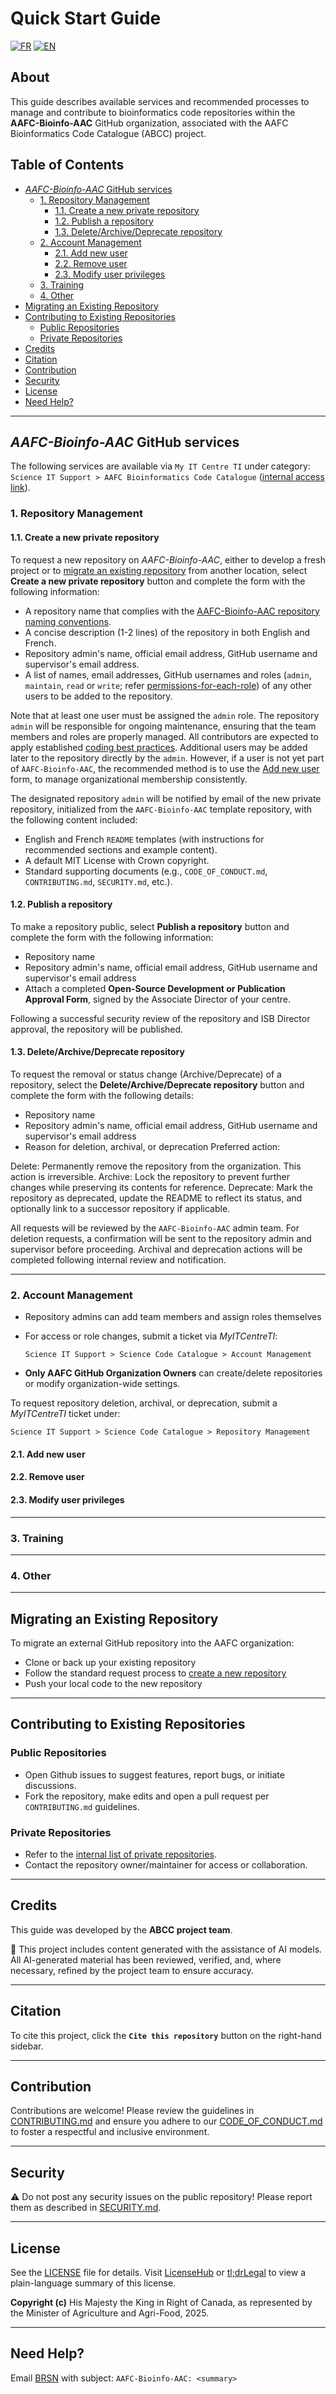 <!-- omit in toc -->
# Quick Start Guide

[![FR](https://img.shields.io/badge/lang-FR-yellow.svg)](README_FR.md)
[![EN](https://img.shields.io/badge/lang-EN-blue.svg)](https://github.com/AAFC-Bioinfo-AAC/quick-start-guide)

<!-- omit in toc -->
## About

This guide describes available services and recommended processes to manage and contribute to bioinformatics code repositories within the **AAFC-Bioinfo-AAC** GitHub organization, associated with the AAFC Bioinformatics Code Catalogue (ABCC) project.

<!-- omit in toc -->
## Table of Contents

- [*AAFC-Bioinfo-AAC* GitHub services](#aafc-bioinfo-aac-github-services)
  - [1. Repository Management](#1-repository-management)
    - [1.1. Create a new private repository](#11-create-a-new-private-repository)
    - [1.2. Publish a repository](#12-publish-a-repository)
    - [1.3. Delete/Archive/Deprecate repository](#13-deletearchivedeprecate-repository)
  - [2. Account Management](#2-account-management)
    - [2.1. Add new user](#21-add-new-user)
    - [2.2. Remove user](#22-remove-user)
    - [2.3. Modify user privileges](#23-modify-user-privileges)
  - [3. Training](#3-training)
  - [4. Other](#4-other)
- [Migrating an Existing Repository](#migrating-an-existing-repository)
- [Contributing to Existing Repositories](#contributing-to-existing-repositories)
  - [Public Repositories](#public-repositories)
  - [Private Repositories](#private-repositories)
- [Credits](#credits)
- [Citation](#citation)
- [Contribution](#contribution)
- [Security](#security)
- [License](#license)
- [Need Help?](#need-help)

---

## *AAFC-Bioinfo-AAC* GitHub services

The following services are available via `My IT Centre TI` under category: `Science IT Support > AAFC Bioinformatics Code Catalogue` ([internal access link](https://aafcaac-dwp.ca.onbmc.com/dwp/rest/share/OJSXG33VOJRWKVDZOBST2U2CL5IVKRKTKREU6TSOIFEVERJGORSW4YLOOREWIPKBI5DUKWKKHA4EUNKUJBBUCU2KJNAVASSTJJFUCUCKJM4TKWRGOJSXG33VOJRWKSLEHU2TANJGMNXW45DFPB2FI6LQMU6UGQKUIFGE6R27JBHU2RI=)).

### 1. Repository Management

#### 1.1. Create a new private repository

To request a new repository on *AAFC-Bioinfo-AAC*, either to develop a fresh project or to [migrate an existing repository](./README.md#migrating-an-existing-repository) from another location, select **Create a new private repository** button and complete the form with the following information:

- A repository name that complies with the [AAFC-Bioinfo-AAC repository naming conventions](./docs/repo-naming-style-guide.md).
- A concise description (1-2 lines) of the repository in both English and French.
- Repository admin's name, official email address, GitHub username and supervisor's email address.
- A list of names, email addresses, GitHub usernames and roles (`admin`, `maintain`, `read` or `write`; refer [permissions-for-each-role](https://docs.github.com/en/organizations/managing-user-access-to-your-organizations-repositories/managing-repository-roles/repository-roles-for-an-organization#permissions-for-each-role)) of any other users to be added to the repository.

Note that at least one user must be assigned the `admin` role. The repository `admin` will be responsible for ongoing maintenance, ensuring that the team members and roles are properly managed. All contributors are expected to apply established [coding best practices](./docs/coding-best-practices.md). Additional users may be added later to the repository directly by the `admin`. However, if a user is not yet part of `AAFC-Bioinfo-AAC`, the recommended method is to use the [Add new user](./README.md#21-add-new-user) form, to manage organizational membership consistently.

The designated repository `admin` will be notified by email of the new private repository, initialized from the `AAFC-Bioinfo-AAC` template repository, with the following content included:

- English and French `README` templates (with instructions for recommended sections and example content).
- A default MIT License with Crown copyright.
- Standard supporting documents (e.g., `CODE_OF_CONDUCT.md`, `CONTRIBUTING.md`, `SECURITY.md`, etc.).

#### 1.2. Publish a repository

To make a repository public, select **Publish a repository** button and complete the form with the following information:

- Repository name
- Repository admin's name, official email address, GitHub username and supervisor's email address
- Attach a completed **Open-Source Development or Publication Approval Form**, signed by the Associate Director of your centre.

Following a successful security review of the repository and ISB Director approval, the repository will be published.

#### 1.3. Delete/Archive/Deprecate repository

To request the removal or status change (Archive/Deprecate) of a repository, select the **Delete/Archive/Deprecate repository** button and complete the form with the following details:

- Repository name
- Repository admin's name, official email address, GitHub username and supervisor's email address
- Reason for deletion, archival, or deprecation
Preferred action:

Delete: Permanently remove the repository from the organization. This action is irreversible.
Archive: Lock the repository to prevent further changes while preserving its contents for reference.
Deprecate: Mark the repository as deprecated, update the README to reflect its status, and optionally link to a successor repository if applicable.

All requests will be reviewed by the `AAFC-Bioinfo-AAC` admin team. For deletion requests, a confirmation will be sent to the repository admin and supervisor before proceeding. Archival and deprecation actions will be completed following internal review and notification.

---

### 2. Account Management

- Repository admins can add team members and assign roles themselves
- For access or role changes, submit a ticket via *MyITCentreTI*:

   ```text
   Science IT Support > Science Code Catalogue > Account Management
   ```

- **Only AAFC GitHub Organization Owners** can create/delete repositories or modify organization-wide settings.

To request repository deletion, archival, or deprecation, submit a *MyITCentreTI* ticket under:

   ```text
   Science IT Support > Science Code Catalogue > Repository Management
   ```

#### 2.1. Add new user

#### 2.2. Remove user

#### 2.3. Modify user privileges

---

### 3. Training

---

### 4. Other

---

## Migrating an Existing Repository

To migrate an external GitHub repository into the AAFC organization:

- Clone or back up your existing repository
- Follow the standard request process to [create a new repository](#requesting-a-new-github-repository)
- Push your local code to the new repository

---

## Contributing to Existing Repositories

### Public Repositories

- Open Github issues to suggest features, report bugs, or initiate discussions.
- Fork the repository, make edits and open a pull request per `CONTRIBUTING.md` guidelines.

### Private Repositories

- Refer to the [internal list of private repositories](https://001gc.sharepoint.com/:u:/r/sites/42732/SitePages/abcc-private-repos.aspx?csf=1&web=1&e=jXxrXb).
- Contact the repository owner/maintainer for access or collaboration.

---

## Credits

This guide was developed by the **ABCC project team**.

🤖 This project includes content generated with the assistance of AI models. All AI-generated material has been reviewed, verified, and, where necessary, refined by the project team to ensure accuracy.

---

## Citation

To cite this project, click the **`Cite this repository`** button on the right-hand sidebar.

---

## Contribution

Contributions are welcome! Please review the guidelines in [CONTRIBUTING.md](CONTRIBUTING.md) and ensure you adhere to our [CODE_OF_CONDUCT.md](CODE_OF_CONDUCT.md) to foster a respectful and inclusive environment.

---

## Security

⚠️ Do not post any security issues on the public repository! Please report them as described in [SECURITY.md](SECURITY.md).

---

## License

See the [LICENSE](LICENSE) file for details. Visit [LicenseHub](https://licensehub.org) or [tl;drLegal](https://www.tldrlegal.com/) to view a plain-language summary of this license.

**Copyright (c)** His Majesty the King in Right of Canada, as represented by the Minister of Agriculture and Agri-Food, 2025.

---

## Need Help?

Email [BRSN](mailto:aafc.bioinfosupport.aac@agr.gc.ca) with subject: `AAFC-Bioinfo-AAC: <summary>`
